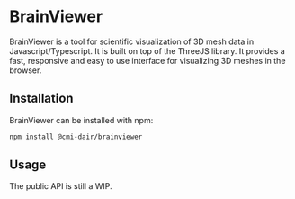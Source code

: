 # BrainViewer

BrainViewer is a tool for scientific visualization of 3D mesh data in
Javascript/Typescript. It is built on top of the ThreeJS library. It provides a
fast, responsive and easy to use interface for visualizing 3D meshes in the
browser.

## Installation

BrainViewer can be installed with npm:

```bash
npm install @cmi-dair/brainviewer
```

## Usage

The public API is still a WIP.

